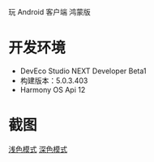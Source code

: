 玩 Android 客户端  鸿蒙版

# 开发环境
* DevEco Studio NEXT Developer Beta1
* 构建版本：5.0.3.403
* Harmony OS Api 12

# 截图
[浅色模式](./Art/art_light.png)
[深色模式](./Art/art_dark.png)
